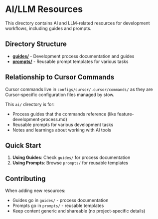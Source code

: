 # AI/LLM Resources

This directory contains AI and LLM-related resources for development workflows, including guides and prompts.

## Directory Structure

- **[guides/](guides/)** - Development process documentation and guides
- **[prompts/](prompts/)** - Reusable prompt templates for various tasks

## Relationship to Cursor Commands

Cursor commands live in `configs/cursor/.cursor/commands/` as they are Cursor-specific configuration files managed by stow.

This `ai/` directory is for:
- Process guides that the commands reference (like feature-development-process.md)
- Reusable prompts for various development tasks
- Notes and learnings about working with AI tools

## Quick Start

1. **Using Guides**: Check `guides/` for process documentation
2. **Using Prompts**: Browse `prompts/` for reusable templates

## Contributing

When adding new resources:
- Guides go in `guides/` - process documentation
- Prompts go in `prompts/` - reusable templates
- Keep content generic and shareable (no project-specific details)

